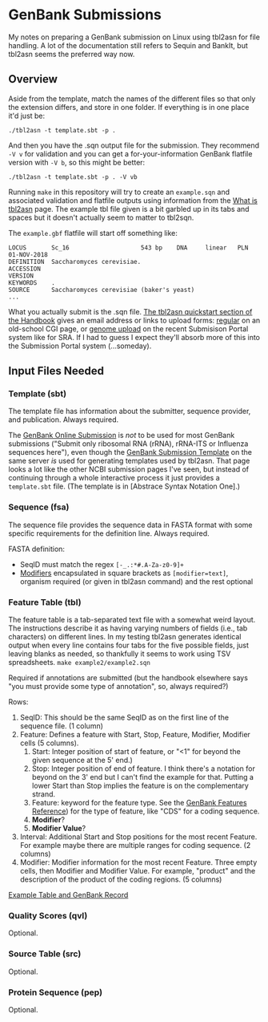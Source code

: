 # GenBank Submissions

My notes on preparing a GenBank submission on Linux using tbl2asn for file
handling.  A lot of the documentation still refers to Sequin and BankIt, but
tbl2asn seems the preferred way now.

## Overview

Aside from the template, match the names of the different files so that only
the extension differs, and store in one folder.  If everything is in one place
it'd just be:

    ./tbl2asn -t template.sbt -p .

And then you have the .sqn output file for the submission.  They recommend
`-V v` for validation and you can get a for-your-information GenBank flatfile
version with `-V b`, so this might be better:

    ./tbl2asn -t template.sbt -p . -V vb

Running `make` in this repository will try to create an `example.sqn` and
associated validation and flatfile outputs using information from the
[What is tbl2asn] page.  The example tbl file given is a bit garbled up in its
tabs and spaces but it doesn't actually seem to matter to tbl2sqn.

The `example.gbf` flatfile will start off something like:

    LOCUS       Sc_16                    543 bp    DNA     linear   PLN 01-NOV-2018
    DEFINITION  Saccharomyces cerevisiae.
    ACCESSION
    VERSION
    KEYWORDS    .
    SOURCE      Saccharomyces cerevisiae (baker's yeast)
    ...

What you actually submit is the .sqn file.
[The tbl2asn quickstart section of the Handbook](https://www.ncbi.nlm.nih.gov/books/NBK53709/#gbankquickstart.Submission_using_tbl2asn)
gives an email address or links to upload forms:
[regular](https://www.ncbi.nlm.nih.gov/LargeDirSubs/dir_submit.cgi)
on an old-school CGI page, or
[genome upload](https://submit.ncbi.nlm.nih.gov/subs/genome/)
on the recent Submisison Portal system like for SRA.  If I had to guess I
expect they'll absorb more of this into the Submission Portal system
(...someday).

## Input Files Needed

### Template (sbt)

The template file has information about the submitter, sequence provider, and
publication.  Always required.

The [GenBank Online Submission] is *not* to be used for most GenBank submissions
("Submit only ribosomal RNA (rRNA), rRNA-ITS or Influenza sequences here"),
even though the [GenBank Submission Template] on the same server *is* used for
generating templates used by tbl2asn.  That page looks a lot like the other
NCBI submission pages I've seen, but instead of continuing through a whole
interactive process it just provides a `template.sbt` file.  (The template is
in [Abstrace Syntax Notation One].)

### Sequence (fsa)

The sequence file provides the sequence data in FASTA format with some
specific requirements for the definition line.  Always required.

FASTA definition:
 * SeqID must match the regex `[-_.:*#.A-Za-z0-9]+`
 * [Modifiers] encapsulated in square brackets as `[modifier=text]`, organism
   required (or given in tbl2asn command) and the rest optional

### Feature Table (tbl)

The feature table is a tab-separated text file with a somewhat weird layout.
The instructions describe it as having varying numbers of fields (i.e., tab
characters) on different lines.  In my testing tbl2asn generates identical
output when every line contains four tabs for the five possible fields, just
leaving blanks as needed, so thankfully it seems to work using TSV
spreadsheets.  `make example2/example2.sqn`

Required if annotations are submitted (but the handbook elsewhere says "you
must provide some type of annotation", so, always required?)

Rows:

 1. SeqID: This should be the same SeqID as on the first line of the sequence
    file. (1 column)
 2. Feature: Defines a feature with Start, Stop, Feature, Modifier, Modifier
    cells (5 columns).
    1. Start: Integer position of start of feature, or "<1" for beyond the
       given sequence at the 5' end.)
    2. Stop:  Integer position of end of feature.  I think there's a notation
       for beyond on the 3' end but I can't find the example for that.  Putting
       a lower Start than Stop implies the feature is on the complementary
       strand.
    3. Feature: keyword for the feature type.  See the [GenBank Features
       Reference]) for the type of feature, like "CDS" for a coding sequence.
    4. **Modifier**?
    5. **Modifier Value**?
 3. Interval: Additional Start and Stop positions for the most recent Feature.
    For example maybe there are multiple ranges for coding sequence.  (2
    columns)
 4. Modifier: Modifier information for the most recent Feature.  Three empty
    cells, then Modifier and Modifier Value.  For example, "product" and the
    description of the product of the coding regions.  (5 columns)

[Example Table and GenBank Record](https://www.ncbi.nlm.nih.gov/Sequin/table.html)

### Quality Scores (qvl)

Optional.

### Source Table (src)

Optional.

### Protein Sequence (pep)

Optional.

[GenBank Online Submission]: https://submit.ncbi.nlm.nih.gov/subs/genbank/
[GenBank Submission Template]: https://submit.ncbi.nlm.nih.gov/genbank/template/submission/
[Modifiers]: https://www.ncbi.nlm.nih.gov/Sequin/modifiers.html
[GenBank Features Reference]: http://www.insdc.org/documents/feature_table.html#7.2
[Example GenBank Record]: https://www.ncbi.nlm.nih.gov/Sitemap/samplerecord.html
[GenBank Submissions Handbook]: https://www.ncbi.nlm.nih.gov/books/NBK53709
[What is tbl2asn]: https://www.ncbi.nlm.nih.gov/genbank/tbl2asn2/
[Abstract Syntax Notation One]: https://en.wikipedia.org/wiki/Abstract_Syntax_Notation_One
